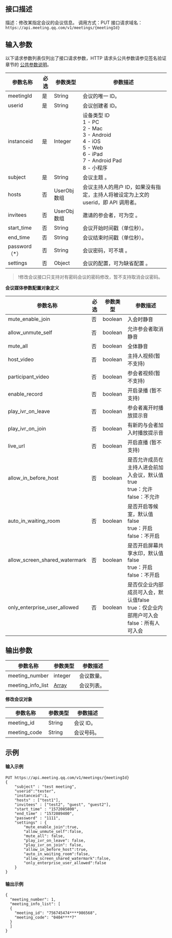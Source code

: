 ## 接口描述
描述：修改某指定会议的会议信息。
调用方式：PUT
接口请求域名：`https://api.meeting.qq.com/v1/meetings/{meetingId}`


## 输入参数

以下请求参数列表仅列出了接口请求参数，HTTP 请求头公共参数请参见签名验证章节的 [公共参数说明](https://cloud.tencent.com/document/product/1095/42413#.E5.85.AC.E5.85.B1.E5.8F.82.E6.95.B0)。

| 参数名称 | 必选 | 参数类型 |参数描述 |
|---------|---------|---------|---------|
|meetingId | 是 | String |会议的唯一 ID。|
|userid| 是 | String |会议创建者 ID。|
|instanceid| 是 | Integer |设备类型 ID  <br>1 - PC <br>2 - Mac<br>3 - Android <br>4 - iOS <br>5 - Web <br>6 - iPad <br>7 - Android Pad <br>8 - 小程序|
|subject | 是 |String  |会议主题 。|
|hosts|否 |UserObj 数组 |会议主持人的用户 ID，如果没有指定，主持人将被设定为上文的 userid，即 API 调用者。|
|invitees|否 |UserObj 数组 |邀请的参会者，可为空 。|
|start_time|否 |String  |会议开始时间戳（单位秒）。|
|end_time|否 |String  |会议结束时间戳（单位秒）。|
|password（*） |否 |String  |会议密码，可不填  。|
|settings |否 |Object   |会议的配置，可为缺省配置 。|

>!修改会议接口只支持对有密码会议的密码修改，暂不支持取消会议密码。

**会议媒体参数配置对象定义**

| 参数名称                      | 必选 | 参数类型 | 参数描述                                                     |
| ----------------------------- | ---- | -------- | ------------------------------------------------------------ |
| mute_enable_join              | 否   | boolean  | 入会时静音                                                   |
| allow_unmute_self             | 否   | boolean  | 允许参会者取消静音                                           |
| mute_all                      | 否   | boolean  | 全体静音                                                     |
| host_video                    | 否   | boolean  | 主持人视频(暂不支持)                                         |
| participant_video             | 否   | boolean  | 参会者视频(暂不支持)                                         |
| enable_record                 | 否   | boolean  | 开启录播 (暂不支持)                                          |
| play_ivr_on_leave             | 否   | boolean  | 参会者离开时播放提示音                                       |
| play_ivr_on_join              | 否   | boolean  | 有新的与会者加入时播放提示音                                 |
| live_url                      | 否   | boolean  | 开启直播 (暂不支持)                                          |
| allow_in_before_host          | 否   | boolean  | 是否允许成员在主持人进会前加入会议，默认值true<br>true：允许<br>false：不允许 |
| auto_in_waiting_room          | 否   | boolean  | 是否开启等候室，默认值false<br>true：开启<br>false：不开启                 |
| allow_screen_shared_watermark | 否   | boolean  | 是否开启屏幕共享水印，默认值false<br>true：开启<br>false：不开启           |
| only_enterprise_user_allowed  | 否   | boolean  | 是否仅企业内部成员可入会，默认值false <br>true：仅企业内部用户可入会<br>false：所有人可入会|

## 输出参数

| 参数名称 |参数类型 | 参数描述 |
|---------|---------|---------|
| meeting_number | integer | 会议数量。  |
|meeting_info_list  | [Array](#Array) | 会议列表。  |


<span id="Array"></span>
**修改会议对象**

| 参数名称 |参数类型 | 参数描述 |
|---------|---------|---------|
|meeting_id| String | 会议 ID。  |
|meeting_code  | String| 会议号码。  |

## 示例
#### 输入示例

```
PUT https://api.meeting.qq.com/v1/meetings/{meetingId}
{
    "subject" : "test meeting",
    "userid":"tester",
    "instanceid":1,
    "hosts" : ["test1"],
    "invitees" : ["test2", "guest", "guest2"],
    "start_time" : "1572085800",
    "end_time" : "1572089400",
    "password" : "1111",
    "settings" : {
        "mute_enable_join":true,
        "allow_unmute_self":false,
        "mute_all": false,
        "play_ivr_on_leave": false,
        "play_ivr_on_join": false,
        "allow_in_before_host":true,
        "auto_in_waiting_room":false,
        "allow_screen_shared_watermark":false,
        "only_enterprise_user_allowed":false
    }
}

```

#### 输出示例

```
{  
  "meeting_number": 1,  
  "meeting_info_list": [    
  {      
    "meeting_id": "756745474****986568",      
    "meeting_code": "0404****7"    
  }  
  ]
}

```
